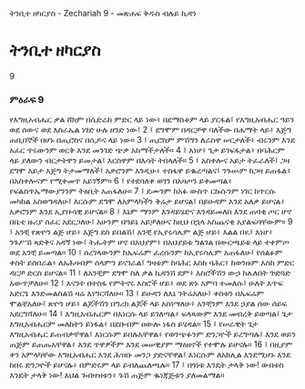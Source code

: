﻿
 ትንቢተ ዘካርያስ - Zechariah 9 - መጽሐፍ ቅዱስ ብሉይ ኪዳን
# ትንቢተ ዘካርያስ
9
### ምዕራፍ 9
የእግዚአብሔር ቃል ሸክም በሴድራክ ምድር ላይ ነው፥ በደማስቆም ላይ ያርፋል፤ የእግዚአብሔር ዓይን ወደ ሰውና ወደ እስራኤል ነገድ ሁሉ ዘንድ ነው፤
2 ፤ ደግሞም በዳርቻዋ ባለችው በሐማት ላይ፥ እጅግ ጠቢበኞች በሆኑ በጢሮስና በሲዶና ላይ ነው።
3 ፤ ጢሮስም ምሽግን ለራስዋ ሠርታለች፥ ብሩንም እንደ አፈር ጥሩውንም ወርቅ እንደ መንገድ ጭቃ አከማችታለች።
4 ፤ እነሆ፥ ጌታ ይገፍፋታል፥ በባሕርም ላይ ያለውን ብርታትዋን ይመታል፤ እርስዋም በእሳት ትበላለች።
5 ፤ አስቀሎና አይታ ትፈራለች፤ ጋዛ ደግሞ አይታ እጅግ ትታመማለች፤ አቃሮንም እንዲሁ፥ ተስፋዋ ይቈረጣልና፤ ንጉሡም ከጋዛ ይጠፋል፥ በአስቀሎናም የሚቀመጥ አይገኝም።
6 ፤ የተደባለቀ ወገን በአዛጦን ይቀመጣል፥ የፍልስጥኤማውያንንም ትዕቢት አጠፋለሁ።
7 ፤ ደሙንም ከአፉ ውስጥ ርኩሱንም ነገር ከጥርሱ መካከል አስወግዳለሁ፤ እርሱም ደግሞ ለአምላካችን ቅሬታ ይሆናል፤ በይሁዳም እንደ አለቃ ይሆናል፥ አቃሮንም እንደ ኢያቡሳዊ ይሆናል።
8 ፤ እኔም ማንም እንዳይሄድና እንዳይመለስ እንደ ጠባቂ ጦር ሆኖ በቤቴ ዙሪያ ሰፈር አደርጋለሁ፤ አሁንም በዓይኔ አይቻለሁና ከዚህ በኋላ አስጨናቂ አያልፍባቸውም።
9 ፤ አንቺ የጽዮን ልጅ ሆይ፥ እጅግ ደስ ይበልሽ፤ አንቺ የኢየሩሳሌም ልጅ ሆይ፥ እልል በዪ፤ እነሆ፥ ንጉሥሽ ጻድቅና አዳኝ ነው፤ ትሑትም ሆኖ በአህያም፥ በአህያይቱ ግልገል በውርጫይቱ ላይ ተቀምጦ ወደ አንቺ ይመጣል።
10 ፤ ሰረገላውንም ከኤፍሬም ፈረሱንም ከኢየሩሳሌም አጠፋለሁ፤ የሰልፉም ቀስት ይሰበራል፥ ለአሕዛብም ሰላምን ይናገራል፤ ግዛቱም ከባሕር እስከ ባሕር፥ ከወንዙም እስከ ምድር ዳርቻ ድርስ ይሆናል።
11 ፤ ለአንቺም ደግሞ ስለ ቃል ኪዳንሽ ደም፥ እስሮችሽን ውኃ ከሌለበት ጕድጓድ አውጥቻለሁ።
12 ፤ እናንተ በተስፋ የምትኖሩ እስሮች ሆይ፥ ወደ ጽኑ አምባ ተመለሱ፤ ሁለት እጥፍ አድርጌ እንድመልስልሽ ዛሬ እነግርሻለሁ።
13 ፤ ይሁዳን ለእኔ ገትሬአለሁ፤ ቀስቱን በኤፍሬም ሞልቼአለሁ፤ ጽዮን ሆይ፥ ልጆችሽን በግሪክ ልጆች ላይ አስነሣለሁ፥ አንቺንም እንደ ኃያል ሰው ሰይፍ አደርግሻለሁ።
14 ፤ እግዚአብሔርም በእነርሱ ላይ ይገለጣል፥ ፍላጻውም እንደ መብረቅ ይወጣል፤ ጌታ እግዚአብሔርም መለከትን ይነፋል፥ በደቡብም ዐውሎ ነፋስ ይሄዳል።
15 ፤ የሠራዊት ጌታ እግዚአብሔር ይጠብቃቸዋል፤ እነርሱም ይበሉአቸዋል፥ የወንጭፉንም ድንጋዮች ይረግጣሉ፤ እንደ ወይን ጠጅም ይጠጡአቸዋል፥ እንደ ጥዋዎችም እንደ መሠዊያም ማዕዘኖች የተሞሉ ይሆናሉ።
16 ፤ በዚያም ቀን አምላካቸው እግዚአብሔር እንደ ሕዝቡ መንጋ ያድናቸዋል፤ እነርሱም ለአክሊል እንደሚሆኑ እንደ ከበሩ ድንጋዮች ይሆናሉ፥ በምድሩም ላይ ይብለጨለጫሉ።
17 ፤ በጎነቱ እንዴት ታላቅ ነው! ውበቱስ እንዴት ታላቅ ነው! እህል ጐበዛዝቱን፥ ጉሽ ጠጅም ቈነጃጅቱን ያለመልማል።
